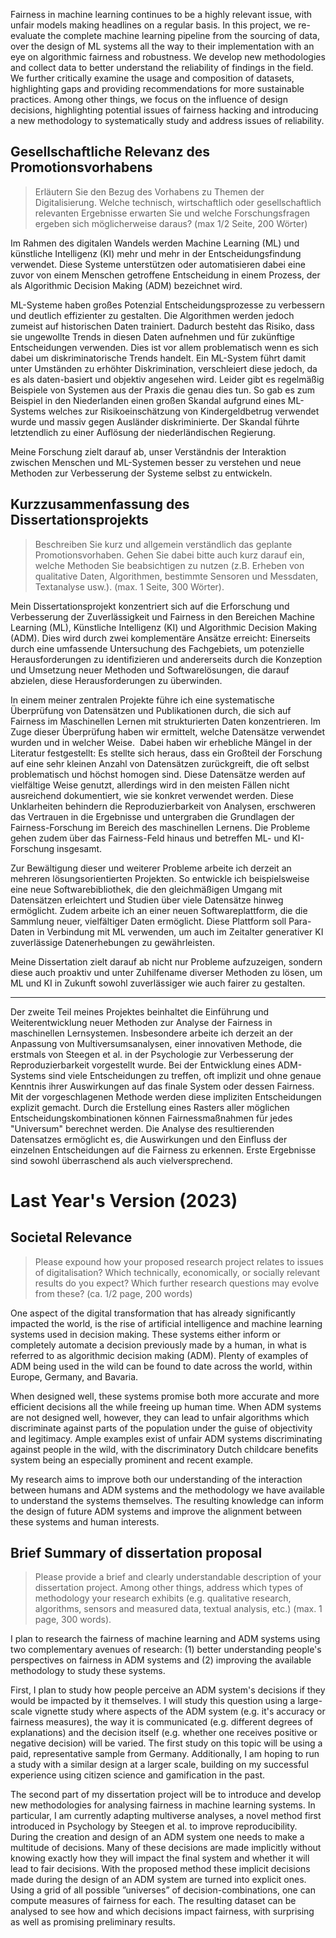 
Fairness in machine learning continues to be a highly relevant issue, with unfair models making headlines on a regular basis. In this project, we re-evaluate the complete machine learning pipeline from the sourcing of data, over the design of ML systems all the way to their implementation with an eye on algorithmic fairness and robustness. We develop new methodologies and collect data to better understand the reliability of findings in the field. We further critically examine the usage and composition of datasets, highlighting gaps and providing recommendations for more sustainable practices. Among other things, we focus on the influence of design decisions, highlighting potential issues of fairness hacking and introducing a new methodology to systematically study and address issues of reliability.


## Gesellschaftliche Relevanz des Promotionsvorhabens
> Erläutern Sie den Bezug des Vorhabens zu Themen der Digitalisierung. Welche technisch, wirtschaftlich oder gesellschaftlich relevanten Ergebnisse erwarten Sie und welche Forschungsfragen ergeben sich möglicherweise daraus? (max 1/2 Seite, 200 Wörter)

Im Rahmen des digitalen Wandels werden Machine Learning (ML) und künstliche Intelligenz (KI) mehr und mehr in der Entscheidungsfindung verwendet. Diese Systeme unterstützen oder automatisieren dabei eine zuvor von einem Menschen getroffene Entscheidung in einem Prozess, der als Algorithmic Decision Making (ADM) bezeichnet wird.

ML-Systeme haben großes Potenzial Entscheidungsprozesse zu verbessern und deutlich effizienter zu gestalten. Die Algorithmen werden jedoch zumeist auf historischen Daten trainiert. Dadurch besteht das Risiko, dass sie ungewollte Trends in diesen Daten aufnehmen und für zukünftige Entscheidungen verwenden. Dies ist vor allem problematisch wenn es sich dabei um diskriminatorische Trends handelt. Ein ML-System führt damit unter Umständen zu erhöhter Diskrimination, verschleiert diese jedoch, da es als daten-basiert und objektiv angesehen wird. Leider gibt es regelmäßig Beispiele von Systemen aus der Praxis die genau dies tun. So gab es zum Beispiel in den Niederlanden einen großen Skandal aufgrund eines ML-Systems welches zur Risikoeinschätzung von Kindergeldbetrug verwendet wurde und massiv gegen Ausländer diskriminierte. Der Skandal führte letztendlich zu einer Auflösung der niederländischen Regierung.

Meine Forschung zielt darauf ab, unser Verständnis der Interaktion zwischen Menschen und ML-Systemen besser zu verstehen und neue Methoden zur Verbesserung der Systeme selbst zu entwickeln.

## Kurzzusammenfassung des Dissertationsprojekts
>Beschreiben Sie kurz und allgemein verständlich das geplante Promotionsvorhaben. Gehen Sie dabei bitte auch kurz darauf ein, welche Methoden Sie beabsichtigen zu nutzen (z.B. Erheben von qualitative Daten, Algorithmen, bestimmte Sensoren und Messdaten, Textanalyse usw.). (max. 1 Seite, 300 Wörter).

Mein Dissertationsprojekt konzentriert sich auf die Erforschung und Verbesserung der Zuverlässigkeit und Fairness in den Bereichen Machine Learning (ML), Künstliche Intelligenz (KI) und Algorithmic Decision Making (ADM). Dies wird durch zwei komplementäre Ansätze erreicht: Einerseits durch eine umfassende Untersuchung des Fachgebiets, um potenzielle Herausforderungen zu identifizieren und andererseits durch die Konzeption und Umsetzung neuer Methoden und Softwarelösungen, die darauf abzielen, diese Herausforderungen zu überwinden.

In einem meiner zentralen Projekte führe ich eine systematische Überprüfung von Datensätzen und Publikationen durch, die sich auf Fairness im Maschinellen Lernen mit strukturierten Daten konzentrieren. Im Zuge dieser Überprüfung haben wir ermittelt, welche Datensätze verwendet wurden und in welcher Weise.  Dabei haben wir erhebliche Mängel in der Literatur festgestellt: Es stellte sich heraus, dass ein Großteil der Forschung auf eine sehr kleinen Anzahl von Datensätzen zurückgreift, die oft selbst problematisch und höchst homogen sind. Diese Datensätze werden auf vielfältige Weise genutzt, allerdings wird in den meisten Fällen nicht ausreichend dokumentiert, wie sie konkret verwendet werden. Diese Unklarheiten behindern die Reproduzierbarkeit von Analysen, erschweren das Vertrauen in die Ergebnisse und untergraben die Grundlagen der Fairness-Forschung im Bereich des maschinellen Lernens. Die Probleme gehen zudem über das Fairness-Feld hinaus und betreffen ML- und KI-Forschung insgesamt.

Zur Bewältigung dieser und weiterer Probleme arbeite ich derzeit an mehreren lösungsorientierten Projekten. So entwickle ich beispielsweise eine neue Softwarebibliothek, die den gleichmäßigen Umgang mit Datensätzen erleichtert und Studien über viele Datensätze hinweg ermöglicht. Zudem arbeite ich an einer neuen Softwareplattform, die die Sammlung neuer, vielfältiger Daten ermöglicht. Diese Plattform soll Para-Daten in Verbindung mit ML verwenden, um auch im Zeitalter generativer KI zuverlässige Datenerhebungen zu gewährleisten.

Meine Dissertation zielt darauf ab nicht nur Probleme aufzuzeigen, sondern diese auch proaktiv und unter Zuhilfename diverser Methoden zu lösen, um ML und KI in Zukunft sowohl zuverlässiger wie auch fairer zu gestalten.

---

Der zweite Teil meines Projektes beinhaltet die Einführung und Weiterentwicklung neuer Methoden zur Analyse der Fairness in maschinellen Lernsystemen. Insbesondere arbeite ich derzeit an der Anpassung von Multiversumsanalysen, einer innovativen Methode, die erstmals von Steegen et al. in der Psychologie zur Verbesserung der Reproduzierbarkeit vorgestellt wurde. Bei der Entwicklung eines ADM-Systems sind viele Entscheidungen zu treffen, oft implizit und ohne genaue Kenntnis ihrer Auswirkungen auf das finale System oder dessen Fairness. Mit der vorgeschlagenen Methode werden diese impliziten Entscheidungen explizit gemacht. Durch die Erstellung eines Rasters aller möglichen Entscheidungskombinationen können Fairnessmaßnahmen für jedes "Universum" berechnet werden. Die Analyse des resultierenden Datensatzes ermöglicht es, die Auswirkungen und den Einfluss der einzelnen Entscheidungen auf die Fairness zu erkennen. Erste Ergebnisse sind sowohl überraschend als auch vielversprechend.

# Last Year's Version (2023)
## Societal Relevance
> Please expound how your proposed research project relates to issues of digitalisation? Which technically, economically, or socially relevant results do you expect? Which further research questions may evolve from these? (ca. 1/2 page, 200 words)

One aspect of the digital transformation that has already significantly impacted the world, is the rise of artificial intelligence and machine learning systems used in decision making. These systems either inform or completely automate a decision previously made by a human, in what is referred to as algorithmic decision making (ADM). Plenty of examples of ADM being used in the wild can be found to date across the world, within Europe, Germany, and Bavaria.

When designed well, these systems promise both more accurate and more efficient decisions all the while freeing up human time. When ADM systems are not designed well, however, they can lead to unfair algorithms which discriminate against parts of the population under the guise of objectivity and legitimacy. Ample examples exist of unfair ADM systems discriminating against people in the wild, with the discriminatory Dutch childcare benefits system being an especially prominent and recent example.

My research aims to improve both our understanding of the interaction between humans and ADM systems and the methodology we have available to understand the systems themselves. The resulting knowledge can inform the design of future ADM systems and improve the alignment between these systems and human interests.

## Brief Summary of dissertation proposal
> Please provide a brief and clearly understandable description of your dissertation project. Among other things, address which types of methodology your research exhibits (e.g. qualitative research, algorithms, sensors and measured data, textual analysis, etc.) (max. 1 page, 300 words).

I plan to research the fairness of machine learning and ADM systems using two complementary avenues of research: (1) better understanding people's perspectives on fairness in ADM systems and (2) improving the available methodology to study these systems.

First, I plan to study how people perceive an ADM system's decisions if they would be impacted by it themselves. I will study this question using a large-scale vignette study where aspects of the ADM system (e.g. it's accuracy or fairness measures), the way it is communicated (e.g. different degrees of explanations) and the decision itself (e.g. whether one receives positive or negative decision) will be varied. The first study on this topic will be using a paid, representative sample from Germany. Additionally, I am hoping to run a study with a similar design at a larger scale, building on my successful experience using citizen science and gamification in the past.

The second part of my dissertation project will be to introduce and develop new methodologies for analysing fairness in machine learning systems. In particular, I am currently adapting multiverse analyses, a novel method first introduced in Psychology by Steegen et al. to improve reproducibility. During the creation and design of an ADM system one needs to make a multitude of decisions. Many of these decisions are made implicitly without knowing exactly how they will impact the final system and whether it will lead to fair decisions. With the proposed method these implicit decisions made during the design of an ADM system are turned into explicit ones. Using a grid of all possible ”universes” of decision-combinations, one can compute measures of fairness for each. The resulting dataset can be analysed to see how and which decisions impact fairness, with surprising as well as promising preliminary results.